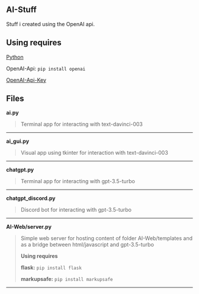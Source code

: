 **AI-Stuff**
---
Stuff i created using the OpenAI api.

**Using requires**
---

[Python](https://www.python.org/)

OpenAI-Api: ```pip install openai```

[OpenAI-Api-Key](https://platform.openai.com/)

Files
---

**ai.py**

>Terminal app for interacting with text-davinci-003

---

**ai_gui.py**

>Visual app using tkinter for interaction with text-davinci-003

---

**chatgpt.py**

>Terminal app for interacting with gpt-3.5-turbo

---

**chatgpt_discord.py**

>Discord bot for interacting with gpt-3.5-turbo

---

**AI-Web/server.py**

>Simple web server for hosting content of folder AI-Web/templates and as a bridge between html/javascript and gpt-3.5-turbo
>
>**Using requires**
>
>**flask:** ```pip install flask```
>
>**markupsafe:** ```pip install markupsafe```

---
